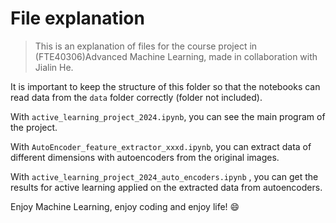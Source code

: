 # File explanation 

> This is an explanation of files for the course project in (FTE40306)Advanced Machine Learning, made in collaboration with Jialin He.

It is important to keep the structure of this folder so that the notebooks can read data from the `data` folder correctly (folder not included). 

With `active_learning_project_2024.ipynb`, you can see the main program of the project.

With `AutoEncoder_feature_extractor_xxxd.ipynb`, you can extract data of different dimensions with autoencoders from the original images.

With `active_learning_project_2024_auto_encoders.ipynb` , you can get the results for active learning applied on the extracted data from autoencoders.

Enjoy Machine Learning, enjoy coding and enjoy life! :smile:



